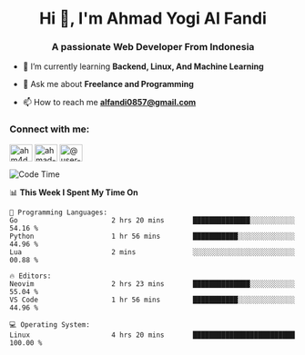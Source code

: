 <h1 align="center">Hi 👋, I'm Ahmad Yogi Al Fandi</h1>
<h3 align="center">A passionate Web Developer From Indonesia</h3>

- 🌱 I’m currently learning **Backend, Linux, And Machine Learning**

- 💬 Ask me about **Freelance and Programming**

- 📫 How to reach me **<alfandi0857@gmail.com>**

<h3 align="left">Connect with me:</h3>
<p align="left">
<a href="https://instagram.com/ahyalfan" target="blank"><img align="center" src="https://raw.githubusercontent.com/rahuldkjain/github-profile-readme-generator/master/src/images/icons/Social/instagram.svg" alt="ahm4d_alf" height="30" width="40" /></a>
  <a href="https://linkedin.com/in/ahmad-yogi-al-fandi" target="blank"><img align="center" src="https://raw.githubusercontent.com/rahuldkjain/github-profile-readme-generator/master/src/images/icons/Social/linked-in-alt.svg" alt="ahmad-yogi-al-fandi" height="30" width="40" /></a>
<a href="https://www.youtube.com/channel/UCLI1Dos-XvgatVk20PHrq2A" target="blank"><img align="center" src="https://raw.githubusercontent.com/rahuldkjain/github-profile-readme-generator/master/src/images/icons/Social/youtube.svg" alt="@user-et3bg8ny5g" height="30" width="40" /></a>
</p>

<!--START_SECTION:waka-->
![Code Time](http://img.shields.io/badge/Code%20Time-155%20hrs%2014%20mins-blue)

📊 **This Week I Spent My Time On** 

```text
💬 Programming Languages: 
Go                       2 hrs 20 mins       ██████████████░░░░░░░░░░░   54.16 % 
Python                   1 hr 56 mins        ███████████░░░░░░░░░░░░░░   44.96 % 
Lua                      2 mins              ░░░░░░░░░░░░░░░░░░░░░░░░░   00.88 % 

🔥 Editors: 
Neovim                   2 hrs 23 mins       ██████████████░░░░░░░░░░░   55.04 % 
VS Code                  1 hr 56 mins        ███████████░░░░░░░░░░░░░░   44.96 % 

💻 Operating System: 
Linux                    4 hrs 20 mins       █████████████████████████   100.00 % 
```


<!--END_SECTION:waka-->
